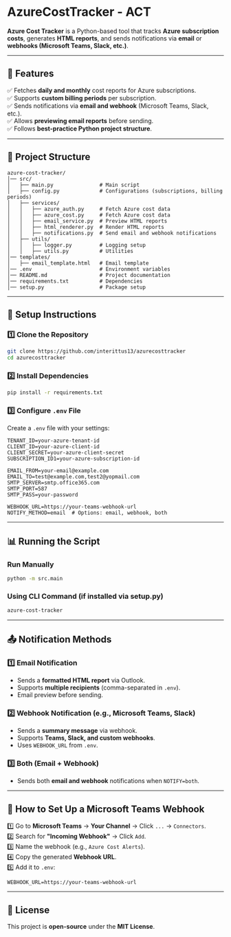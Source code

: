 # AzureCostTracker - ACT

**Azure Cost Tracker** is a Python-based tool that tracks **Azure subscription costs**, generates **HTML reports**, and sends notifications via **email** or **webhooks (Microsoft Teams, Slack, etc.)**.

---

## **🚀 Features**
✅ Fetches **daily and monthly** cost reports for Azure subscriptions.  
✅ Supports **custom billing periods** per subscription.  
✅ Sends notifications via **email and webhook** (Microsoft Teams, Slack, etc.).  
✅ Allows **previewing email reports** before sending.  
✅ Follows **best-practice Python project structure**.

---

## **📂 Project Structure**
```
azure-cost-tracker/
│── src/
│   ├── main.py               # Main script
│   ├── config.py             # Configurations (subscriptions, billing periods)
│   ├── services/
│   │   ├── azure_auth.py     # Fetch Azure cost data
│   │   ├── azure_cost.py     # Fetch Azure cost data
│   │   ├── email_service.py  # Preview HTML reports
│   │   ├── html_renderer.py  # Render HTML reports
│   │   ├── notifications.py  # Send email and webhook notifications
│   ├── utils/
│   │   ├── logger.py         # Logging setup
│   │   ├── utils.py          # Utilities
│── templates/
│   ├── email_template.html   # Email template
│── .env                      # Environment variables
│── README.md                 # Project documentation
│── requirements.txt          # Dependencies
│── setup.py                  # Package setup
```

---

## **🔧 Setup Instructions**

### **1️⃣ Clone the Repository**
```bash
git clone https://github.com/interittus13/azurecosttracker
cd azurecosttracker
```

### **2️⃣ Install Dependencies**
```bash
pip install -r requirements.txt
```

### **3️⃣ Configure `.env` File**
Create a `.env` file with your settings:
```
TENANT_ID=your-azure-tenant-id
CLIENT_ID=your-azure-client-id
CLIENT_SECRET=your-azure-client-secret
SUBSCRIPTION_ID1=your-azure-subscription-id

EMAIL_FROM=your-email@example.com
EMAIL_TO=test@example.com,test2@yopmail.com
SMTP_SERVER=smtp.office365.com
SMTP_PORT=587
SMTP_PASS=your-password

WEBHOOK_URL=https://your-teams-webhook-url
NOTIFY_METHOD=email  # Options: email, webhook, both
```

---

## **📊 Running the Script**

### **Run Manually**
```bash
python -m src.main
```

### **Using CLI Command (if installed via setup.py)**
```bash
azure-cost-tracker
```

---

## **📤 Notification Methods**

### **1️⃣ Email Notification**  
- Sends a **formatted HTML report** via Outlook.
- Supports **multiple recipients** (comma-separated in `.env`).
- Email preview before sending.

### **2️⃣ Webhook Notification (e.g., Microsoft Teams, Slack)**
- Sends a **summary message** via webhook.
- Supports **Teams, Slack, and custom webhooks**.
- Uses `WEBHOOK_URL` from `.env`.

### **3️⃣ Both (Email + Webhook)**
- Sends both **email and webhook** notifications when `NOTIFY=both`.

---

## **📡 How to Set Up a Microsoft Teams Webhook**
1️⃣ Go to **Microsoft Teams** → **Your Channel** → Click `...` → `Connectors`.  
2️⃣ Search for **"Incoming Webhook"** → Click `Add`.  
3️⃣ Name the webhook (e.g., `Azure Cost Alerts`).  
4️⃣ Copy the generated **Webhook URL**.  
5️⃣ Add it to `.env`:
   ```
   WEBHOOK_URL=https://your-teams-webhook-url
   ```

---

## **📜 License**
This project is **open-source** under the **MIT License**.
